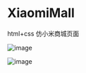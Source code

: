 # XiaomiMall
html+css 仿小米商城页面


![image](https://user-images.githubusercontent.com/60498493/225587812-5065ce1f-86d7-41a2-87ff-d4bbbfd7879a.png)



![image](https://user-images.githubusercontent.com/60498493/225587728-c507b7bb-50e7-4593-b177-cd6c25986eab.png)

